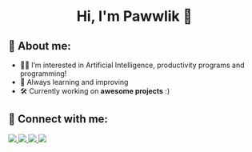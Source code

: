 <h1 align="center">Hi, I'm Pawwlik 👋</h1>

## 📌 About me:
- 👨‍💻 I’m interested in Artificial Intelligence, productivity programs and programming!
- 🚀 Always learning and improving
- 🛠️ Currently working on **awesome projects** :)

## 🔗 Connect with me:
<p>
  <a href="[https://linkedin.com/](https://www.linkedin.com/in/pavel-bure%C5%A1-71992b311/)" target="_blank">
    <img src="https://img.shields.io/badge/LinkedIn-000?style=for-the-badge&logo=linkedin&logoColor=white" />
  </a>
  <a href="https://instagram.com/pavwlik" target="_blank">
    <img src="https://img.shields.io/badge/Instagram-000?style=for-the-badge&logo=instagram&logoColor=white" />
  </a>
  <a href="https://facebook.com/pavelbures" target="_blank">
    <img src="https://img.shields.io/badge/Facebook-000?style=for-the-badge&logo=facebook&logoColor=white" />
  </a>
  <a href="mailto:pavelbures07@gmail.com" target="_blank">
    <img src="https://img.shields.io/badge/Email-000?style=for-the-badge&logo=gmail&logoColor=white" />
  </a>
</p>
